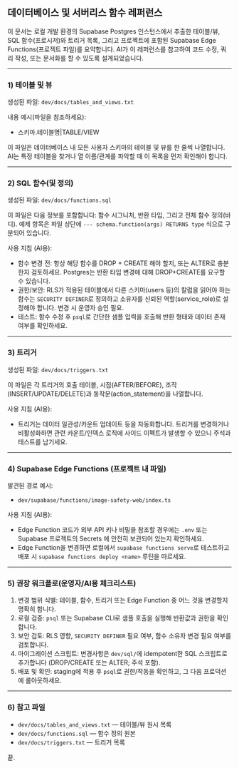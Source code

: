 ## 데이터베이스 및 서버리스 함수 레퍼런스

이 문서는 로컬 개발 환경의 Supabase Postgres 인스턴스에서 추출한 테이블/뷰, SQL 함수(프로시저)와 트리거 목록, 그리고 프로젝트에 포함된 Supabase Edge Functions(프로젝트 파일)를 요약합니다. AI가 이 레퍼런스를 참고하여 코드 수정, 쿼리 작성, 또는 문서화를 할 수 있도록 설계되었습니다.

---

### 1) 테이블 및 뷰

생성된 파일: `dev/docs/tables_and_views.txt`

내용 예시(파일을 참조하세요):

- 스키마.테이블명|TABLE/VIEW

이 파일은 데이터베이스 내 모든 사용자 스키마의 테이블 및 뷰를 한 줄씩 나열합니다. AI는 특정 테이블을 찾거나 열 이름/관계를 파악할 때 이 목록을 먼저 확인해야 합니다.

---

### 2) SQL 함수(및 정의)

생성된 파일: `dev/docs/functions.sql`

이 파일은 다음 정보를 포함합니다: 함수 시그니처, 반환 타입, 그리고 전체 함수 정의(바디). 예제 항목은 파일 상단에 `--- schema.function(args) RETURNS type` 식으로 구분되어 있습니다.

사용 지침 (AI용):
- 함수 변경 전: 항상 해당 함수를 DROP + CREATE 해야 할지, 또는 ALTER로 충분한지 검토하세요. Postgres는 반환 타입 변경에 대해 DROP+CREATE를 요구할 수 있습니다.
- 권한/보안: RLS가 적용된 테이블에서 다른 스키마(users 등)의 칼럼을 읽어야 하는 함수는 `SECURITY DEFINER`로 정의하고 소유자를 신뢰된 역할(service_role)로 설정해야 합니다. 변경 시 운영자 승인 필요.
- 테스트: 함수 수정 후 `psql`로 간단한 샘플 입력을 호출해 반환 형태와 데이터 존재 여부를 확인하세요.

---

### 3) 트리거

생성된 파일: `dev/docs/triggers.txt`

이 파일은 각 트리거의 호출 테이블, 시점(AFTER/BEFORE), 조작(INSERT/UPDATE/DELETE)과 동작문(action_statement)을 나열합니다.

사용 지침 (AI용):
- 트리거는 데이터 일관성/카운트 업데이트 등을 자동화합니다. 트리거를 변경하거나 비활성화하면 관련 카운트/인덱스 로직에 사이드 이펙트가 발생할 수 있으니 주석과 테스트를 남기세요.

---

### 4) Supabase Edge Functions (프로젝트 내 파일)

발견된 경로 예시:

- `dev/supabase/functions/image-safety-web/index.ts`

사용 지침 (AI용):
- Edge Function 코드가 외부 API 키나 비밀을 참조할 경우에는 `.env` 또는 Supabase 프로젝트의 Secrets 에 안전히 보관되어 있는지 확인하세요.
- Edge Function을 변경하면 로컬에서 `supabase functions serve`로 테스트하고 배포 시 `supabase functions deploy <name>` 루틴을 따르세요.

---

### 5) 권장 워크플로(운영자/AI용 체크리스트)

1. 변경 범위 식별: 테이블, 함수, 트리거 또는 Edge Function 중 어느 것을 변경할지 명확히 합니다.
2. 로컬 검증: `psql` 또는 Supabase CLI로 샘플 호출을 실행해 반환값과 권한을 확인합니다.
3. 보안 검토: RLS 영향, `SECURITY DEFINER` 필요 여부, 함수 소유자 변경 필요 여부를 검토합니다.
4. 마이그레이션 스크립트: 변경사항은 `dev/sql/`에 idempotent한 SQL 스크립트로 추가합니다 (DROP/CREATE 또는 ALTER; 주석 포함).
5. 배포 및 확인: staging에 적용 후 `psql`로 권한/작동을 확인하고, 그 다음 프로덕션에 롤아웃하세요.

---

### 6) 참고 파일

- `dev/docs/tables_and_views.txt` — 테이블/뷰 원시 목록
- `dev/docs/functions.sql` — 함수 정의 원본
- `dev/docs/triggers.txt` — 트리거 목록

끝.
